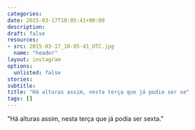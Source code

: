 ```yaml
---
categories:
date: 2015-03-17T10:05:41+00:00
description:
draft: false
resources:
- src: 2015-03-17_10-05-41_UTC.jpg
  name: "header"
layout: instagram
options:
  unlisted: false
stories:
subtitle:
title: "Há alturas assim, nesta terça que já podia ser se"
tags: []
---
```


"Há alturas assim, nesta terça que já podia ser sexta."
